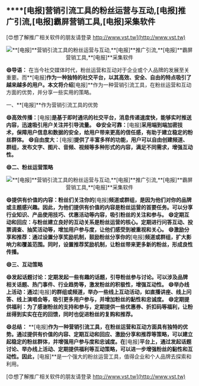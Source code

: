 ## ****[电报]**营销引流工具的粉丝运营与互动,**[电报]**推广引流,**[电报]**霸屏营销工具,**[电报]**采集软件**

[😍想了解推广相关软件的朋友请登录 http://www.vst.tw](http://www.vst.tw)

 <center><img src="https://vst.tw/MP4/tuiguang/png/8.png" alt="**[电报]**营销引流工具的粉丝运营与互动,**[电报]**推广引流,**[电报]**霸屏营销工具,**[电报]**采集软件"></center>

**😄导语：**
在当今社交媒体时代，粉丝运营和互动对于企业或个人品牌的发展至关重要。而**[电报]**作为一种独特的社交平台，以其高效、安全、自由的特点吸引了越来越多的用户。本文将介绍**[电报]**作为一种营销引流工具，在粉丝运营和互动方面的优势，并分享一些实用的策略。

一、**[电报]**作为营销引流工具的优势

**😄高效传播：**[电报]**是基于即时通讯的社交平台，消息传递速度快，能够实时推送内容，迅速吸引用户关注并引导流量。**
**😄安全可靠：**[电报]**采用端到端加密技术，保障用户信息和数据的安全，给用户带来更高的信任感，有助于建立稳定的粉丝群体。**
**😄自由度大：**[电报]**提供了丰富多样的功能，用户可以自由创建频道、群组，发布文字、图片、音频、视频等多种形式的内容，满足不同需求，增强互动性。**

**😄二、粉丝运营策略**

 <center><img src="https://vst.tw/MP4/tuiguang/png/1.png" alt="**[电报]**营销引流工具的粉丝运营与互动,**[电报]**推广引流,**[电报]**霸屏营销工具,**[电报]**采集软件"></center>

**😄提供有价值的内容：粉丝们关注你的**[电报]**频道或群组，是因为他们对你的品牌或主题感兴趣。因此，为他们提供有价值的内容是粉丝运营的首要任务。可以分享行业知识、产品使用技巧、优惠活动等内容，吸引粉丝的关注和参与。**
**😄定期互动和回应：与粉丝建立良好的互动关系是粉丝运营的核心。定期进行问答互动、投票调查、抽奖活动等，增加用户参与度，让他们感受到被重视和关心。**
**😄激励分享和推荐：通过设置分享奖励机制，鼓励粉丝分享你的**[电报]**频道或群组，扩大影响力和覆盖范围。同时，设置推荐奖励机制，让粉丝带来更多新的粉丝，形成良性传播。**

**😄三、互动策略**

**😄发起话题讨论：定期发起一些有趣的话题，引导粉丝参与讨论。可以涉及品牌相关话题、热门事件、行业趋势等，激发粉丝的积极性，增强互动性。**
**😄举办线上活动：通过**[电报]**的群组或频道，举办一些线上互动活动，如直播讲座、线上问答、线上演唱会等，吸引更多用户参与，并增加粉丝的黏性和忠诚度。**
**😄定期提供福利：为了感谢粉丝的支持和参与，定期提供一些优惠券、折扣码等福利，让粉丝得到实实在在的回馈，同时也促进粉丝的复购和推荐。**

**😄总结：**
**[电报]**作为一种营销引流工具，在粉丝运营和互动方面具有独特的优势。通过提供有价值的内容、定期互动和回应、激励分享和推荐等策略，可以建立起稳定的粉丝群体，并增强用户参与度和忠诚度。在**[电报]**平台上，通过发起话题讨论、举办线上活动、定期提供福利等互动策略，可以进一步增强粉丝的黏性和互动性。因此，**[电报]**是一个强大的粉丝运营工具，值得企业和个人品牌去探索和利用。

[😍想了解推广相关软件的朋友请登录 http://www.vst.tw](http://www.vst.tw)



